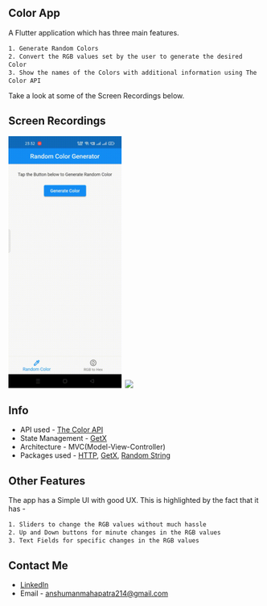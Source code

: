 ## Color App
A Flutter application which has three main features.
```
1. Generate Random Colors
2. Convert the RGB values set by the user to generate the desired Color
3. Show the names of the Colors with additional information using The Color API
```
Take a look at some of the Screen Recordings below.

## Screen Recordings
<img src="screen_recordings/screen_recording_1.gif" height="500em" />&nbsp;
<img src="screen_recordings/screen_recording_2.gif" height="500em" />&nbsp;

## Info
* API used - [The Color API](https://www.thecolorapi.com/)
* State Management - [GetX](https://pub.dev/packages/get)
* Architecture - MVC(Model-View-Controller)
* Packages used - [HTTP](https://pub.dev/packages/http), [GetX](https://pub.dev/packages/get), [Random String](https://pub.dev/packages/random_string)

## Other Features
The app has a Simple UI with good UX. This is highlighted by the fact that it has -
```
1. Sliders to change the RGB values without much hassle
2. Up and Down buttons for minute changes in the RGB values
3. Text Fields for specific changes in the RGB values
```

## Contact Me
* [LinkedIn](https://www.linkedin.com/in/anshuman-mahapatra/)
* Email - anshumanmahapatra214@gmail.com
